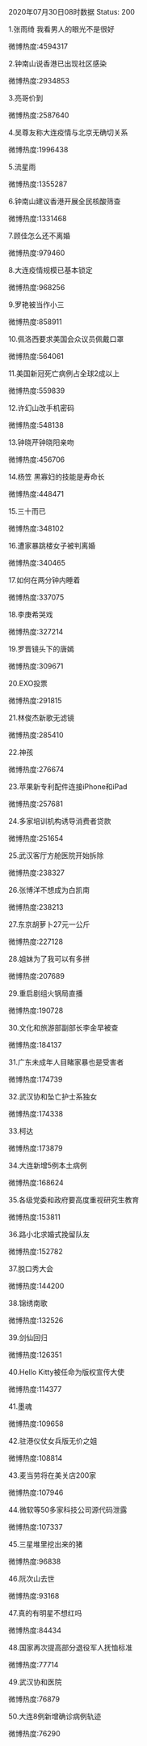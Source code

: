 2020年07月30日08时数据
Status: 200

1.张雨绮 我看男人的眼光不是很好

微博热度:4594317

2.钟南山说香港已出现社区感染

微博热度:2934853

3.亮哥价到

微博热度:2587640

4.吴尊友称大连疫情与北京无确切关系

微博热度:1996438

5.流星雨

微博热度:1355287

6.钟南山建议香港开展全民核酸筛查

微博热度:1331468

7.顾佳怎么还不离婚

微博热度:979460

8.大连疫情规模已基本锁定

微博热度:968256

9.罗艳被当作小三

微博热度:858911

10.佩洛西要求美国会众议员佩戴口罩

微博热度:564061

11.美国新冠死亡病例占全球2成以上

微博热度:559839

12.许幻山改手机密码

微博热度:548138

13.钟晓芹钟晓阳亲吻

微博热度:456706

14.杨笠 黑寡妇的技能是寿命长

微博热度:448471

15.三十而已

微博热度:348102

16.遭家暴跳楼女子被判离婚

微博热度:340465

17.如何在两分钟内睡着

微博热度:337075

18.李庚希哭戏

微博热度:327214

19.罗晋镜头下的唐嫣

微博热度:309671

20.EXO投票

微博热度:291815

21.林俊杰新歌无滤镜

微博热度:285410

22.神孩

微博热度:276674

23.苹果新专利配件连接iPhone和iPad

微博热度:257681

24.多家培训机构诱导消费者贷款

微博热度:251654

25.武汉客厅方舱医院开始拆除

微博热度:238327

26.张博洋不想成为白凯南

微博热度:238213

27.东京胡萝卜27元一公斤

微博热度:227128

28.姐妹为了我可以有多拼

微博热度:207689

29.重启剧组火锅局直播

微博热度:190728

30.文化和旅游部副部长李金早被查

微博热度:184137

31.广东未成年人目睹家暴也是受害者

微博热度:174739

32.武汉协和坠亡护士系独女

微博热度:174338

33.柯达

微博热度:173879

34.大连新增5例本土病例

微博热度:168624

35.各级党委和政府要高度重视研究生教育

微博热度:153811

36.路小北求婚式挽留队友

微博热度:152782

37.脱口秀大会

微博热度:144200

38.锦绣南歌

微博热度:132526

39.剑仙回归

微博热度:126351

40.Hello Kitty被任命为版权宣传大使

微博热度:114377

41.墨魂

微博热度:109658

42.驻港仪仗女兵版无价之姐

微博热度:108814

43.麦当劳将在美关店200家

微博热度:107946

44.微软等50多家科技公司源代码泄露

微博热度:107337

45.三星堆里挖出来的猪

微博热度:96838

46.阮次山去世

微博热度:93168

47.真的有明星不想红吗

微博热度:84434

48.国家再次提高部分退役军人抚恤标准

微博热度:77714

49.武汉协和医院

微博热度:76879

50.大连8例新增确诊病例轨迹

微博热度:76290

